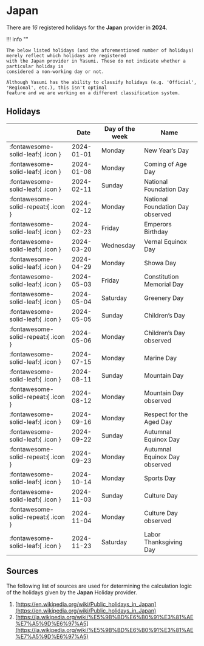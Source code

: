 # Japan

There are _16_ registered holidays for the **Japan** provider in **2024**.

!!! info ""

    The below listed holidays (and the aforementioned number of holidays) merely reflect which holidays are registered
    with the Japan provider in Yasumi. These do not indicate whether a particular holiday is
    considered a non-working day or not.

    Although Yasumi has the ability to classify holidays (e.g. 'Official', 'Regional', etc.), this isn't optimal
    feature and we are working on a different classification system.

## Holidays

|     | Date | Day of the week | Name |
| --- | ---- | --------------- | ---- |
| :fontawesome-solid-leaf:{ .icon } | 2024-01-01 | Monday | New Year’s Day |
| :fontawesome-solid-leaf:{ .icon } | 2024-01-08 | Monday | Coming of Age Day |
| :fontawesome-solid-leaf:{ .icon } | 2024-02-11 | Sunday | National Foundation Day |
| :fontawesome-solid-repeat:{ .icon } | 2024-02-12 | Monday | National Foundation Day observed |
| :fontawesome-solid-leaf:{ .icon } | 2024-02-23 | Friday | Emperors Birthday |
| :fontawesome-solid-leaf:{ .icon } | 2024-03-20 | Wednesday | Vernal Equinox Day |
| :fontawesome-solid-leaf:{ .icon } | 2024-04-29 | Monday | Showa Day |
| :fontawesome-solid-leaf:{ .icon } | 2024-05-03 | Friday | Constitution Memorial Day |
| :fontawesome-solid-leaf:{ .icon } | 2024-05-04 | Saturday | Greenery Day |
| :fontawesome-solid-leaf:{ .icon } | 2024-05-05 | Sunday | Children’s Day |
| :fontawesome-solid-repeat:{ .icon } | 2024-05-06 | Monday | Children’s Day observed |
| :fontawesome-solid-leaf:{ .icon } | 2024-07-15 | Monday | Marine Day |
| :fontawesome-solid-leaf:{ .icon } | 2024-08-11 | Sunday | Mountain Day |
| :fontawesome-solid-repeat:{ .icon } | 2024-08-12 | Monday | Mountain Day observed |
| :fontawesome-solid-leaf:{ .icon } | 2024-09-16 | Monday | Respect for the Aged Day |
| :fontawesome-solid-leaf:{ .icon } | 2024-09-22 | Sunday | Autumnal Equinox Day |
| :fontawesome-solid-repeat:{ .icon } | 2024-09-23 | Monday | Autumnal Equinox Day observed |
| :fontawesome-solid-leaf:{ .icon } | 2024-10-14 | Monday | Sports Day |
| :fontawesome-solid-leaf:{ .icon } | 2024-11-03 | Sunday | Culture Day |
| :fontawesome-solid-repeat:{ .icon } | 2024-11-04 | Monday | Culture Day observed |
| :fontawesome-solid-leaf:{ .icon } | 2024-11-23 | Saturday | Labor Thanksgiving Day |

## Sources

The following list of sources are used for determining the calculation logic of
the holidays given by the **Japan** Holiday provider.

1. [https://en.wikipedia.org/wiki/Public_holidays_in_Japan](https://en.wikipedia.org/wiki/Public_holidays_in_Japan)
1. [https://ja.wikipedia.org/wiki/%E5%9B%BD%E6%B0%91%E3%81%AE%E7%A5%9D%E6%97%A5](https://ja.wikipedia.org/wiki/%E5%9B%BD%E6%B0%91%E3%81%AE%E7%A5%9D%E6%97%A5)
